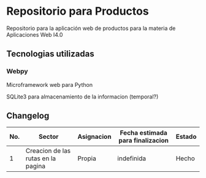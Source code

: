 # Repositorio para Productos
Repositorio para la aplicación web de productos para la materia de Aplicaciones Web I4.0

## Tecnologias utilizadas

### Webpy
Microframework web para Python

SQLite3 para almacenamiento de la informacion (temporal?)

## Changelog

|No.|Sector|Asignacion|Fecha estimada para finalizacion|Estado|
|--|--|--|--|--|
|1|Creacion de las rutas en la pagina|Propia|indefinida|Hecho|